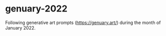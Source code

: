 # genuary-2022
Following generative art prompts (https://genuary.art/) during the month of January 2022.
